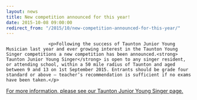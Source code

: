 ```yaml
---
layout: news
title: New competition announced for this year!
date: 2015-10-08 09:00:00
redirect_from: "/2015/10/new-competition-announced-for-this-year/"
---
```

<section>

                    
                    <p>Following the success of Taunton Junior Young Musician last year and ever growing interest in the Taunton Young Singer competitions a new competition has been announced.<strong> Taunton Junior Young Singer</strong> is open to any singer resident, or attending school, within a 50 mile radius of Taunton and aged between 9 and 13 on 1st September 2015. Entrants should be grade four standard or above – teacher’s recommendation is sufficient if no exams have been taken.</p>
<p><a href="http://www.tauntonfestival.org.uk/taunton-junior-young-singer/">For more information, please see our Taunton Junior Young Singer page.</a></p>

                
</section>
